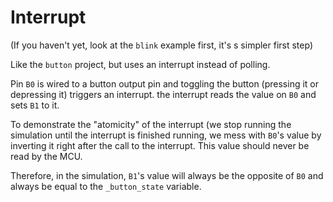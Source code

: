 # Interrupt

(If you haven't yet, look at the `blink` example first, it's s simpler first step)

Like the `button` project, but uses an interrupt instead of polling.

Pin `B0` is wired to a button output pin and toggling the button (pressing it or depressing it)
triggers an interrupt. the interrupt reads the value on `B0` and sets `B1` to it.

To demonstrate the "atomicity" of the interrupt (we stop running the simulation until the interrupt
is finished running, we mess with `B0`'s value by inverting it right after the call to the
interrupt. This value should never be read by the MCU.

Therefore, in the simulation, `B1`'s value will always be the opposite of `B0` and always be equal
to the `_button_state` variable.
